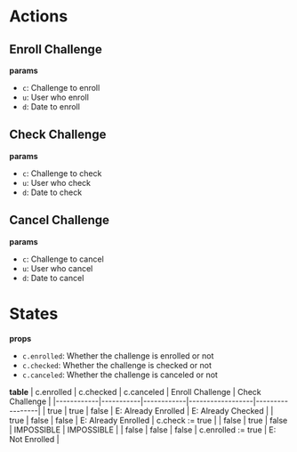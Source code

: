 # Actions

## Enroll Challenge

**params**
- `c`: Challenge to enroll
- `u`: User who enroll
- `d`: Date to enroll

## Check Challenge

**params**
- `c`: Challenge to check
- `u`: User who check
- `d`: Date to check

## Cancel Challenge

**params**
- `c`: Challenge to cancel
- `u`: User who cancel
- `d`: Date to cancel


# States

**props**
- `c.enrolled`: Whether the challenge is enrolled or not
- `c.checked`: Whether the challenge is checked or not
- `c.canceled`: Whether the challenge is canceled or not

**table**
| c.enrolled | c.checked | c.canceled | Enroll Challenge | Check Challenge |
|------------|-----------|------------|------------------|-----------------|
| true       | true      | false      | E: Already Enrolled | E: Already Checked |
| true       | false     | false      | E: Already Enrolled | c.check := true |
| false      | true      | false      | IMPOSSIBLE | IMPOSSIBLE |
| false      | false     | false      | c.enrolled := true | E: Not Enrolled |
